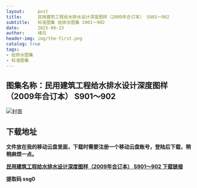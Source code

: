 ```yaml
---
layout:     post
title:      民用建筑工程给水排水设计深度图样（2009年合订本） S901～902
subtitle:   标准图集 给排水图集 S901～902
date:       2025-06-23
author:     峰兄
header-img: img/the-first.png
catalog: true
tags:
- 给排水图集
- 标准图集
---
```

## 图集名称：民用建筑工程给水排水设计深度图样（2009年合订本） S901～902
![封面](https://pic1.imgdb.cn/item/6858c0ee58cb8da5c86396bc.jpg)


## 下载地址 ##
**文件放在我的移动云盘里面，下载时需要注册一个移动云盘账号，登陆后下载，稍稍麻烦一点。**  
  
[**民用建筑工程给水排水设计深度图样（2009年合订本） S901～902 下载链接**](https://caiyun.139.com/w/i/2nQQTRMe7pZ1y)


**提取码 ssg0**

